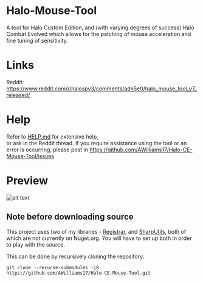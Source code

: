 # Halo-Mouse-Tool
A tool for Halo Custom Edition, and (with varying degrees of success) Halo Combat Evolved which allows for the patching of mouse acceleration and fine tuning of sensitivity.
  
# Links
Reddit: https://www.reddit.com/r/halospv3/comments/adn5e0/halo_mouse_tool_v7_released/

# Help
Refer to [HELP.md](https://github.com/AWilliams17/Halo-CE-Mouse-Tool/blob/master/HELP.md) for extensive help,  
or ask in the Reddit thread. If you require assistance using the tool or an error is occurring, please post in https://github.com/AWilliams17/Halo-CE-Mouse-Tool/issues

# Preview
![alt text](https://i.imgur.com/RLERuJx.png)

## Note before downloading source
This project uses two of my libraries - [Registrar](https://github.com/AWilliams17/Registrar), and [SharpUtils](https://github.com/AWilliams17/SharpUtils), both of which are not currently on Nuget.org. You will have to set up both in order to play with the source.

This can be done by recursively cloning the repository:

```
git clone --recurse-submodules -j8 https://github.com/AWilliams17/Halo-CE-Mouse-Tool.git
```
